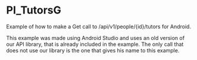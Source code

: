 PI_TutorsG
===================

Example of how to make a Get call to /api/v1/people/{id}/tutors for Android.

This example was made using Android Studio and uses an old version of our API library, that is already included in the example. The only call that does not use our library is the one that gives his name to this example.



